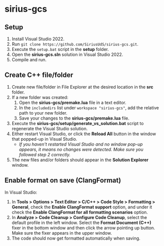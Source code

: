 # sirius-gcs

## Setup

1. Install Visual Studio 2022.
2. Run `git clone https://github.com/SiriusUdS/sirius-gcs.git`.
3. Execute the `setup.bat` script in the **setup** folder.
4. Open the **sirius-gcs.sln** solution in Visual Studio 2022.
5. Compile and run.

## Create C++ file/folder

1. Create new file/folder in File Explorer at the desired location in the **src** folder.
2. If a new folder was created:
    1. Open the **sirius-gcs/premake.lua** file in a text editor.
    2. In the `includedirs` list under `workspace "sirius-gcs"`, add the relative path to your new folder.
    3. Save your changes to the **sirius-gcs/premake.lua** file.
3. Execute the **sirius-gcs/setup/generate_vs_solution.bat** script to regenerate the Visual Studio solution.
4. Either restart Visual Studio, or click the **Reload All** button in the window that popped-up in Visual Studio.
    - *If you haven't restarted Visual Studio and no window pop-up appears, it means no changes were detected. Make sure you followed step 2 correctly.*
5. The new files and/or folders should appear in the **Solution Explorer** window.

## Enable format on save (ClangFormat)

In Visual Studio:
1. In **Tools > Options > Text Editor > C/C++ > Code Style > Formatting > General**, check the **Enable ClangFormat support** option, and under it check the **Enable ClangFormat for all formatting scenarios** option.
2. In **Analyze > Code Cleanup > Configure Code Cleanup**, select the default profile in the left window. Select the **Format Document (C++)** fixer in the bottom window and then click the arrow pointing up button. Make sure the fixer appears in the upper window.
3. The code should now get formatted automatically when saving.
